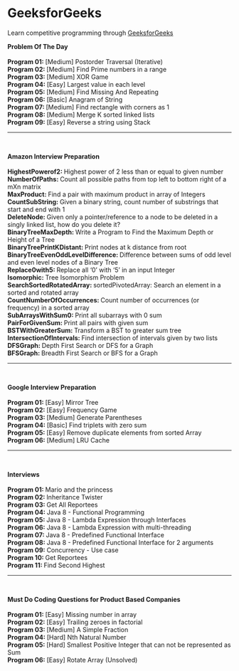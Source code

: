 # GeeksforGeeks
Learn competitive programming through [GeeksforGeeks](https://www.geeksforgeeks.org/)

<b> Problem Of The Day </b>
<br/>
<br/> <b> Program 01: </b> [Medium] Postorder Traversal (Iterative)
<br/> <b> Program 02: </b> [Medium] Find Prime numbers in a range
<br/> <b> Program 03: </b> [Medium] XOR Game
<br/> <b> Program 04: </b> [Easy] Largest value in each level
<br/> <b> Program 05: </b> [Medium] Find Missing And Repeating
<br/> <b> Program 06: </b> [Basic] Anagram of String
<br/> <b> Program 07: </b> [Medium] Find rectangle with corners as 1 
<br/> <b> Program 08: </b> [Medium] Merge K sorted linked lists
<br/> <b> Program 09: </b> [Easy] Reverse a string using Stack

-------
<br/>

<b> Amazon Interview Preparation </b>
<br/>
<br/> <b> HighestPowerof2: </b> Highest power of 2 less than or equal to given number
<br/> <b> NumberOfPaths: </b> Count all possible paths from top left to bottom right of a mXn matrix
<br/> <b> MaxProduct: </b> Find a pair with maximum product in array of Integers
<br/> <b> CountSubString: </b> Given a binary string, count number of substrings that start and end with 1
<br/> <b> DeleteNode: </b> Given only a pointer/reference to a node to be deleted in a singly linked list, how do you delete it?
<br/> <b> BinaryTreeMaxDepth: </b> Write a Program to Find the Maximum Depth or Height of a Tree
<br/> <b> BinaryTreePrintKDistant: </b> Print nodes at k distance from root
<br/> <b> BinaryTreeEvenOddLevelDifference: </b> Difference between sums of odd level and even level nodes of a Binary Tree 
<br/> <b> Replace0with5: </b> Replace all ‘0’ with ‘5’ in an input Integer
<br/> <b> Isomorphic: </b> Tree Isomorphism Problem 
<br/> <b> SearchSortedRotatedArray: </b> sortedPivotedArray: Search an element in a sorted and rotated array
<br/> <b> CountNumberOfOccurrences: </b> Count number of occurrences (or frequency) in a sorted array
<br/> <b> SubArraysWithSum0: </b> Print all subarrays with 0 sum
<br/> <b> PairForGivenSum: </b> Print all pairs with given sum
<br/> <b> BSTWithGreaterSum: </b> Transform a BST to greater sum tree
<br/> <b> IntersectionOfIntervals: </b> Find intersection of intervals given by two lists
<br/> <b> DFSGraph: </b> Depth First Search or DFS for a Graph
<br/> <b> BFSGraph: </b> Breadth First Search or BFS for a Graph


-------
<br/>

<b> Google Interview Preparation </b>
<br/>
<br/> <b> Program 01: </b> [Easy] Mirror Tree
<br/> <b> Program 02: </b> [Easy] Frequency Game
<br/> <b> Program 03: </b> [Medium] Generate Parentheses 
<br/> <b> Program 04: </b> [Basic] Find triplets with zero sum
<br/> <b> Program 05: </b> [Easy] Remove duplicate elements from sorted Array
<br/> <b> Program 06: </b> [Medium] LRU Cache


-------
<br/>

<b> Interviews </b>
<br/>
<br/> <b> Program 01: </b> Mario and the princess
<br/> <b> Program 02: </b> Inheritance Twister
<br/> <b> Program 03: </b> Get All Reportees
<br/> <b> Program 04: </b> Java 8 - Functional Programming
<br/> <b> Program 05: </b> Java 8 - Lambda Expression through Interfaces
<br/> <b> Program 06: </b> Java 8 - Lambda Expression with multi-threading
<br/> <b> Program 07: </b> Java 8 - Predefined Functional Interface
<br/> <b> Program 08: </b> Java 8 - Predefined Functional Interface for 2 arguments
<br/> <b> Program 09: </b> Concurrency - Use case
<br/> <b> Program 10: </b> Get Reportees
<br/> <b> Program 11: </b> Find Second Highest


-------
<br/>

<b> Must Do Coding Questions for Product Based Companies </b>
<br/>
<br/> <b> Program 01: </b> [Easy] Missing number in array
<br/> <b> Program 02: </b> [Easy] Trailing zeroes in factorial 
<br/> <b> Program 03: </b> [Medium] A Simple Fraction
<br/> <b> Program 04: </b> [Hard] Nth Natural Number
<br/> <b> Program 05: </b> [Hard] Smallest Positive Integer that can not be represented as Sum
<br/> <b> Program 06: </b> [Easy] Rotate Array (Unsolved)
